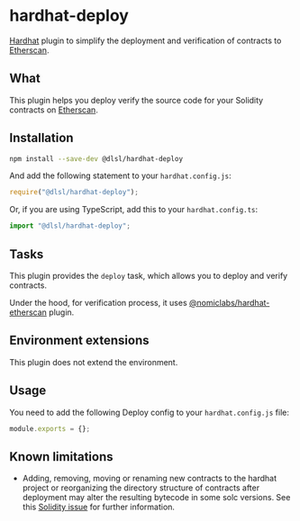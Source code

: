 [//]: # ([![npm]&#40;https://img.shields.io/npm/v/@dlsl/hardhat-deploy.svg&#41;]&#40;https://www.npmjs.com/package/@dlsl/hardhat-deploy&#41; [![hardhat]&#40;https://hardhat.org/buidler-plugin-badge.svg?1&#41;]&#40;https://hardhat.org&#41;)

# hardhat-deploy

[Hardhat](https://hardhat.org) plugin to simplify the deployment and verification of contracts 
to [Etherscan](https://etherscan.io).

## What

This plugin helps you deploy verify the source code for your Solidity contracts on [Etherscan](https://etherscan.io).

[//]: # (It's smart and it tries to do as much as possible to facilitate the process:)

[//]: # ()
[//]: # (- Just provide the deployment address and constructor arguments, and the plugin will detect locally which contract to verify.)

[//]: # (- If your contract uses Solidity libraries, the plugin will detect them and deal with them automatically. You don't need to do anything about them.)

[//]: # (- A simulation of the verification process will run locally, allowing the plugin to detect and communicate any mistakes during the process.)

[//]: # (- Once the simulation is successful the contract will be verified using the Etherscan API.)

## Installation

```bash
npm install --save-dev @dlsl/hardhat-deploy
```

And add the following statement to your `hardhat.config.js`:

```js
require("@dlsl/hardhat-deploy");
```

Or, if you are using TypeScript, add this to your `hardhat.config.ts`:

```js
import "@dlsl/hardhat-deploy";
```

## Tasks

This plugin provides the `deploy` task, which allows you to deploy and verify contracts.

Under the hood, for verification process, it uses [@nomiclabs/hardhat-etherscan](https://www.npmjs.com/package/@nomiclabs/hardhat-etherscan) 
plugin.  

## Environment extensions

This plugin does not extend the environment.

## Usage

You need to add the following Deploy config to your `hardhat.config.js` file:

```js
module.exports = {};
```

[//]: # (## How it works)

## Known limitations

- Adding, removing, moving or renaming new contracts to the hardhat project or reorganizing the directory structure of contracts after deployment may alter the resulting bytecode in some solc versions. See this [Solidity issue](https://github.com/ethereum/solidity/issues/9573) for further information.
